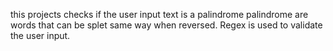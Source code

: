 this projects checks if the user input text is a palindrome 
palindrome are words that can be splet same way when reversed.
Regex is used to validate the user input.
